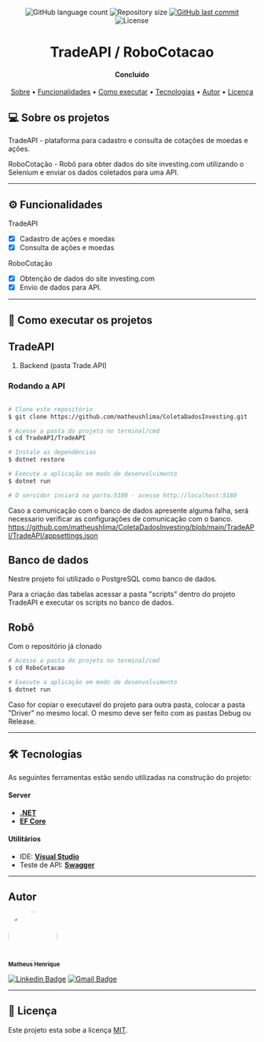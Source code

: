 <p align="center">
  <img alt="GitHub language count" src="https://img.shields.io/github/languages/count/matheushlima/ColetaDadosInvesting?color=%2304D361">
  <img alt="Repository size" src="https://img.shields.io/github/repo-size/matheushlima/ColetaDadosInvesting">  
  <a href="https://github.com/matheushlima/ColetaDadosInvesting/tree/main">
    <img alt="GitHub last commit" src="https://img.shields.io/github/last-commit/matheushlima/ColetaDadosInvesting">
  </a>    
   <img alt="License" src="https://img.shields.io/badge/license-MIT-brightgreen">   
</p>

<h1 align="center">
    TradeAPI / RoboCotacao
</h1>

<h4 align="center"> 
	Concluído
</h4>

<p align="center">
 <a href="#-sobre-o-projeto">Sobre</a> •
 <a href="#%EF%B8%8F-funcionalidades">Funcionalidades</a> •
 <a href="#-como-executar-o-projeto">Como executar</a> • 
 <a href="#-tecnologias">Tecnologias</a> • 
 <a href="#-autor">Autor</a> • 
 <a href="#user-content--licença">Licença</a>
</p>

## 💻 Sobre os projetos

TradeAPI - plataforma para cadastro e consulta de cotações de moedas e ações.

RoboCotação - Robô para obter dados do site investing.com utilizando o Selenium e enviar os dados coletados para uma API.

---

## ⚙️ Funcionalidades

TradeAPI
- [x] Cadastro de ações e moedas
- [x] Consulta de ações e moedas

RoboCotação
- [x] Obtenção de dados do site investing.com
- [x] Envio de dados para API.

---

## 🚀 Como executar os projetos

## TradeAPI

1. Backend (pasta Trade.API)

### Rodando a API
```bash

# Clone este repositório
$ git clone https://github.com/matheushlima/ColetaDadosInvesting.git

# Acesse a pasta do projeto no terminal/cmd
$ cd TradeAPI/TradeAPI

# Instale as dependências
$ dotnet restore

# Execute a aplicação em modo de desenvolvimento
$ dotnet run

# O servidor inciará na porta:5180 - acesse http://localhost:5180

```
Caso a comunicação com o banco de dados apresente alguma falha, será necessario verificar as configurações de comunicação com o banco.
https://github.com/matheushlima/ColetaDadosInvesting/blob/main/TradeAPI/TradeAPI/appsettings.json 

## Banco de dados

Nestre projeto foi utilizado o PostgreSQL como banco de dados.

Para a criação das tabelas acessar a pasta "scripts" dentro do projeto TradeAPI e executar os scripts no banco de dados.

## Robô

Com o repositório já clonado

```bash
# Acesse a pasta do projeto no terminal/cmd
$ cd RoboCotacao

# Execute a aplicação em modo de desenvolvimento
$ dotnet run
```

Caso for copiar o executavel do projeto para outra pasta, colocar a pasta "Driver" no mesmo local.
O mesmo deve ser feito com as pastas Debug ou Release.

---

## 🛠 Tecnologias

As seguintes ferramentas estão sendo utilizadas na construção do projeto:

#### **Server**

- **[.NET](https://dotnet.microsoft.com/en-us/)**
- **[EF Core](https://docs.microsoft.com/pt-br/ef/core/)**

#### **Utilitários**

- IDE: **[Visual Studio](https://visualstudio.microsoft.com/)**
- Teste de API: **[Swagger](https://swagger.io/)**

---

## Autor

 <img style="border-radius: 50%;" src="https://avatars.githubusercontent.com/u/61208750?s=400&u=3e0e3cb2cb77fece3d1ff59f477d441d123769bb&v=4" width="100px;" alt=""/>
 <br />
 <sub><b>Matheus Henrique</b></sub>

[![Linkedin Badge](https://img.shields.io/badge/-Matheus-blue?style=flat-square&logo=Linkedin&logoColor=white&link=https://www.linkedin.com/in/matheus-henrique-31b974118/)](https://www.linkedin.com/in/matheus-henrique-31b974118/)
[![Gmail Badge](https://img.shields.io/badge/-math.henry04@hotmail.com-c14438?style=flat-square&logo=Gmail&logoColor=white&link=mailto:math.henry04@hotmail.com)](mailto:math.henry04@hotmail.com)

---

## 📝 Licença

Este projeto esta sobe a licença [MIT](./LICENSE).
